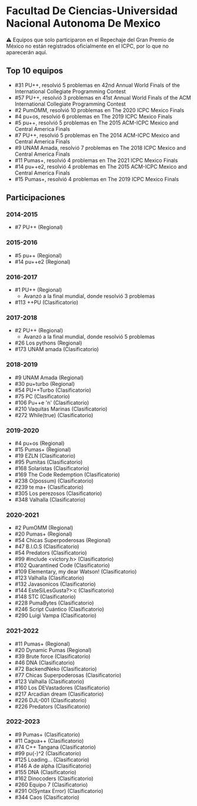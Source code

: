 # Facultad De Ciencias-Universidad Nacional Autonoma De Mexico

:warning: Equipos que solo participaron en el Repechaje del Gran Premio de México no están registrados oficialmente en el ICPC, por lo que no aparecerán aquí.

## Top 10 equipos

- #31 PU++, resolvió 5 problemas en 42nd Annual World Finals of the International Collegiate Programming Contest
- #57 PU++, resolvió 3 problemas en 41st Annual World Finals of the ACM International Collegiate Programming Contest
- #2 PumOMM, resolvió 10 problemas en The 2020 ICPC Mexico Finals
- #4 pu+os, resolvió 6 problemas en The 2019 ICPC Mexico Finals
- #5 pu++, resolvió 5 problemas en The 2015 ACM-ICPC Mexico and Central America Finals
- #7 PU++, resolvió 5 problemas en The 2014 ACM-ICPC Mexico and Central America Finals
- #9 UNAM Amada, resolvió 7 problemas en The 2018 ICPC Mexico and Central America Finals
- #11 Pumas+, resolvió 4 problemas en The 2021 ICPC Mexico Finals
- #14 pu++e2, resolvió 4 problemas en The 2015 ACM-ICPC Mexico and Central America Finals
- #15 Pumas+, resolvió 4 problemas en The 2019 ICPC Mexico Finals

## Participaciones

### 2014-2015

- #7 PU++ (Regional)

### 2015-2016

- #5 pu++ (Regional)
- #14 pu++e2 (Regional)

### 2016-2017

- #1 PU++ (Regional)
  - Avanzó a la final mundial, donde resolvió 3 problemas
- #113 ++PU (Clasificatorio)

### 2017-2018

- #2 PU++ (Regional)
  - Avanzó a la final mundial, donde resolvió 5 problemas
- #26 Los pythons (Regional)
- #173 UNAM amada (Clasificatorio)

### 2018-2019

- #9 UNAM Amada (Regional)
- #30 pu+turbo (Regional)
- #54 PU++Turbo (Clasificatorio)
- #75 PC (Clasificatorio)
- #106 Pu++e 'n' (Clasificatorio)
- #210 Vaquitas Marinas (Clasificatorio)
- #272 While(true) (Clasificatorio)

### 2019-2020

- #4 pu+os (Regional)
- #15 Pumas+ (Regional)
- #19 EZLN (Clasificatorio)
- #95 Pumitas (Clasificatorio)
- #168 Solaristas (Clasificatorio)
- #169 The Code Redemption (Clasificatorio)
- #238 O(possum) (Clasificatorio)
- #239 te ma+ (Clasificatorio)
- #305 Los perezosos (Clasificatorio)
- #348 Valhalla (Clasificatorio)

### 2020-2021

- #2 PumOMM (Regional)
- #20 Pumas+ (Regional)
- #54 Chicas Superpoderosas (Regional)
- #47 B.I.O.S (Clasificatorio)
- #54 Predators (Clasificatorio)
- #99 #include <victory.h> (Clasificatorio)
- #102 Quarantined Code (Clasificatorio)
- #109 Elementary, my dear Watson! (Clasificatorio)
- #123 Valhalla (Clasificatorio)
- #132 Javasonicos (Clasificatorio)
- #144 EsteSiLesGusta?>:c (Clasificatorio)
- #148 STC (Clasificatorio)
- #228 PumaBytes (Clasificatorio)
- #246 Script Cuántico (Clasificatorio)
- #290 Luigi Vampa (Clasificatorio)

### 2021-2022

- #11 Pumas+ (Regional)
- #20 Dynamic Pumas (Regional)
- #39 Brute force (Clasificatorio)
- #46 DNA (Clasificatorio)
- #72 BackendNeko (Clasificatorio)
- #77 Chicas Superpoderosas (Clasificatorio)
- #123 Valhalla (Clasificatorio)
- #160 Los DEVastadores (Clasificatorio)
- #217 Arcadian dream (Clasificatorio)
- #226 DJL-001 (Clasificatorio)
- #226 Predators (Clasificatorio)

### 2022-2023

- #9 Pumas+ (Clasificatorio)
- #11 Cagua++ (Clasificatorio)
- #74 C++ Tangana (Clasificatorio)
- #99 pu(-)^2 (Clasificatorio)
- #125 Loading... (Clasificatorio)
- #146 A de alpha (Clasificatorio)
- #155 DNA (Clasificatorio)
- #162 Dinocoders (Clasificatorio)
- #260 Equipo 7 (Clasificatorio)
- #291 O(Syntax Error) (Clasificatorio)
- #344 Caos (Clasificatorio)



